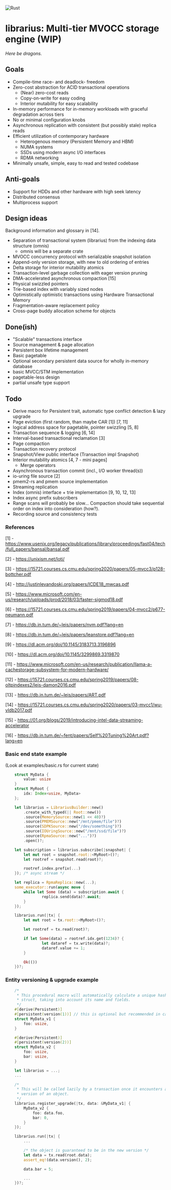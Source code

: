 ![Rust](https://github.com/pbalcer/librarius/workflows/Rust/badge.svg?branch=master)

# **librarius: Multi-tier MVOCC storage engine (WIP)**

*Here be dragons.*

## Goals

 - Compile-time race- and deadlock- freedom
 - Zero-cost abstraction for ACID transactional operations
    - (Near) zero-cost reads
    - Copy-on-write for easy coding
    - Interior mutability for easy scalability
 - In-memory performance for in-memory workloads with graceful degradation
 across tiers
 - No or minimal configuration knobs
 - Asynchronous replication with consistent
 (but possibly stale) replica reads
 - Efficient utilization of contemporary hardware
     - Heterogenous memory (Persistent Memory and HBM)
     - NUMA systems
     - SSDs using modern async I/O interfaces
     - RDMA networking
 - Minimally unsafe, simple, easy to read and tested codebase

## Anti-goals

 - Support for HDDs and other hardware with high seek latency
 - Distributed consensus
 - Multiprocess support

## Design ideas

Background information and glossary in [14].

 - Separation of transactional system (librarius) from the
 indexing data structure (omnis)
   - omnis will be a separate crate
 - MVOCC concurrency protocol with serializable snapshot isolation
 - Append-only version storage, with new to old ordering of entries
 - Delta storage for interior mutability atomics
 - Transaction-level garbage collection with eager version
 pruning
 - DMA-accelerated asynchronous compaction [15]
 - Physical swizzled pointers
 - Trie-based index with variably sized nodes
 - Optimistically optimistic transactions using Hardware Transactional Memory
 - Fragmentation-aware replacement policy
 - Cross-page buddy allocation scheme for objects

## Done(ish)

 - "Scalable" transactions interface
 - Source management & page allocation
 - Persistent box lifetime management
 - Basic pagetable
 - Optional secondary persistent data source for wholly in-memory database
 - basic MVCC/STM implementation
 - pagetable-less design
 - partial unsafe type support

## Todo

 - Derive macro for Persistent trait, automatic type conflict detection & lazy upgrade
 - Page eviction (first random, than maybe CAR [1]) [7, 11]
 - logical address space for pagetable, pointer swizzling [5, 8]
 - Transaction sequence & logging [6, 14]
 - Interval-based transactional reclamation [3]
 - Page compaction
 - Transaction recovery protocol
 - Snapshot/View public interface (Transaction impl Snapshot)
 - Interior mutability atomics [4, 7 - mini pages]
   - Merge operators
 - Asynchronous transaction commit (incl., I/O worker thread(s))
 - io-uring file source [2]
 - pmem2-rs and pmem source implementation
 - Streaming replication
 - Index (omnis) interface + trie implementation [9, 10, 12, 13]
 - Index async prefix subscribers
 - Range scans will probably be slow... Compaction should take sequential order on index into consideration (how?).
 - Recording source and consistency tests

### References

[1] - https://www.usenix.org/legacy/publications/library/proceedings/fast04/tech/full_papers/bansal/bansal.pdf

[2] - https://unixism.net/loti/

[3] - https://15721.courses.cs.cmu.edu/spring2020/papers/05-mvcc3/p128-bottcher.pdf

[4] - http://justinlevandoski.org/papers/ICDE18_mwcas.pdf

[5] - https://www.microsoft.com/en-us/research/uploads/prod/2018/03/faster-sigmod18.pdf

[6] - https://15721.courses.cs.cmu.edu/spring2019/papers/04-mvcc2/p677-neumann.pdf

[7] - https://db.in.tum.de/~leis/papers/nvm.pdf?lang=en

[8] - https://db.in.tum.de/~leis/papers/leanstore.pdf?lang=en

[9] - https://dl.acm.org/doi/10.1145/3183713.3196896

[10] - https://dl.acm.org/doi/10.1145/3299869.3319870

[11] - https://www.microsoft.com/en-us/research/publication/llama-a-cachestorage-subsystem-for-modern-hardware/

[12] - https://15721.courses.cs.cmu.edu/spring2019/papers/08-oltpindexes2/leis-damon2016.pdf

[13] - https://db.in.tum.de/~leis/papers/ART.pdf

[14] - https://15721.courses.cs.cmu.edu/spring2020/papers/03-mvcc1/wu-vldb2017.pdf

[15] - https://01.org/blogs/2019/introducing-intel-data-streaming-accelerator

[16] - https://db.in.tum.de/~fent/papers/Self%20Tuning%20Art.pdf?lang=en

### Basic end state example

(Look at examples/basic.rs for current state)

```rust
    struct MyData {
        value: usize
    }
    struct MyRoot {
        idx: Index<usize, MyData>
    };

    let librarius = LibrariusBuilder::new()
        .create_with_typed(|| Root::new())
        .source(MemorySource::new(1 << 40)?)
        .source(PMEMSource::new("/mnt/pmem/file")?)
        .source(SDPKSource::new("/dev/something")?)
        .source(IOUringSource::new("/mnt/ssd/file")?)
        .source(RpmaSource::new("...")?)
        .open()?;

    let subscription = librarius.subscribe(|snapshot| {
        let mut root = snapshot.root::<MyRoot>()?;
        let rootref = snapshot.read(root)?;

        rootref.index.prefix(...)
    }); /* async stream */

    let replica = RpmaReplica::new(...);
    some_executor::run(async move {
        while let Some (data) = subscription.await {
                replica.send(data)?.await;
        }
    });

    librarius.run(|tx| {
        let mut root = tx.root::<MyRoot>()?;

        let rootref = tx.read(root)?;

        if let Some(data) = rootref.idx.get(1234)? {
                let dataref = tx.write(data)?;
                dataref.value += 1;
        }

        Ok(())
    })?;
```

### Entity versioning & upgrade example

```rust
    /*
     * This procedural macro will automatically calculate a unique hash of the
     * struct, taking into account its name and fields.
     */
    #[derive(Persistent)]
    #[persistent(version(1))] // this is optional but recommended in case of a hash conflict
    struct MyData_v1 {
        foo: usize,
    }

    #[derive(Persistent)]
    #[persistent(version(2))]
    struct MyData_v2 {
        foo: usize,
        bar: usize,
    }

    let librarius = ...;
    ...

    /*
     * This will be called lazily by a transaction once it encounters an older
     * version of an object.
     */
    librarius.register_upgrade(|tx, data: &MyData_v1| {
        MyData_v2 {
            foo: data.foo,
            bar: 0,
        }
    });

    librarius.run(|tx| {
        ...

        /* the object is guaranteed to be in the new version */
        let data = tx.read(root.data);
        assert_eq!(data.version(), 2);

        data.bar = 5;

        ...
    })?;
```

